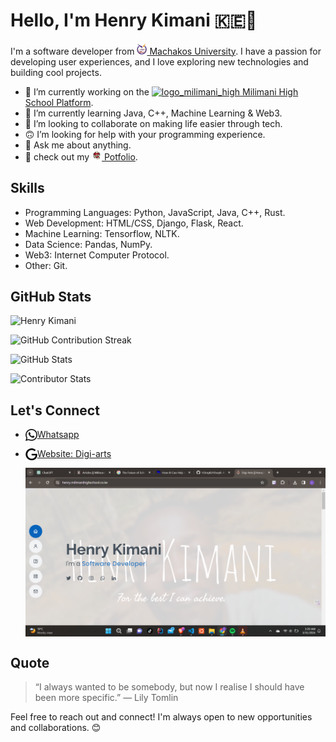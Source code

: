 # Hello, I'm Henry Kimani 🇰🇪👋

I'm a software developer from [<img alt="mksu_logo" width="16px" src="The-final-logo.png" /> Machakos University](https://mksu.ac.ke). I have a passion for developing user experiences, and I love exploring new technologies and building cool projects.


- 🔭 I’m currently working on the [<img  alt="logo_milimani_high" width="16px" src="IMG_5688-Edit.png" /> Milimani High School Platform](https://milimanihighschool.co.ke).
- 🌱 I’m currently learning Java, C++, Machine Learning & Web3.
- 👯 I’m looking to collaborate on making life easier through tech.
- 🙃 I’m looking for help with your programming experience.
- 💬 Ask me about anything.
- 👣 check out my [<img alt='hernry kimani' width='16px' src='henry.png' /> Potfolio](https://henry.milimanihighschool.co.ke).

## Skills

- Programming Languages: Python, JavaScript, Java, C++, Rust.
- Web Development: HTML/CSS, Django, Flask, React.
- Machine Learning: Tensorflow, NLTK.
- Data Science: Pandas, NumPy.
- Web3: Internet Computer Protocol.
- Other: Git.

## GitHub Stats

<a>
  <img src="https://github-contributor-stats.vercel.app/api?username=H3nryK&limit=5&theme=dark&combine_all_yearly_contributions=true" alt="Henry Kimani" />
</a>

![GitHub Contribution Streak](https://github-readme-streak-stats.herokuapp.com/?user=H3nryK&theme=aura_dark&hide_border=false)

![GitHub Stats](https://github-readme-stats.vercel.app/api?username=H3nryK&show_icons=true&theme=aura_dark)

![Contributor Stats](https://github-readme-stats.vercel.app/api/top-langs/?username=H3nryK&layout=compact&theme=aura_dark)

## Let's Connect

- [<img align="left" alt="whatsapp" width="19px" src="whatsapp.svg" /> Whatsapp](https://wa.me/+2547057618424)
- [<img align="left" alt="google" width="19px" src="google.svg" /> Website: Digi-arts](https://henry.milimanihighschool.co.ke)

  <img alt="portfolio" align="center" src="Screenshot 2024-03-31 032927.png" />

## Quote

> “I always wanted to be somebody, but now I realise I should have been more specific.” — Lily Tomlin
  
Feel free to reach out and connect! I'm always open to new opportunities and collaborations. 😊
